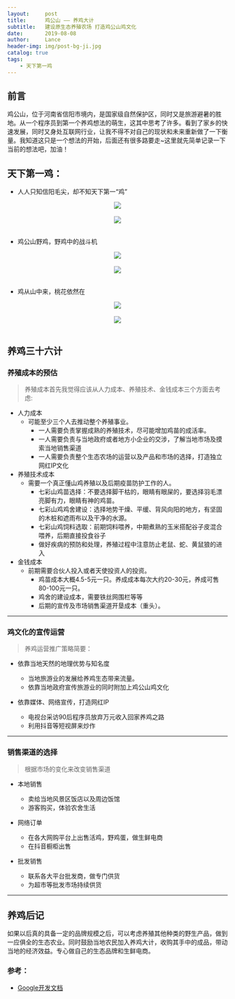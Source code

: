 ```yaml
---
layout:     post
title:      鸡公山 —— 养鸡大计
subtitle:   建设原生态养殖农场 打造鸡公山鸡文化
date:       2019-08-08
author:     Lance
header-img: img/post-bg-ji.jpg
catalog: true
tags:
    - 天下第一鸡
---
```


## 前言

鸡公山，位于河南省信阳市境内，是国家级自然保护区，同时又是旅游避暑的胜地。从一个程序员到第一个养鸡想法的萌生，这其中思考了许多。看到了家乡的快速发展，同时又身处互联网行业，让我不得不对自己的现状和未来重新做了一下衡量。我知道这只是一个想法的开始，后面还有很多路要走~这里就先简单记录一下当前的想法吧，加油！


## 天下第一鸡：

* 人人只知信阳毛尖，却不知天下第一“鸡”

<div align="center"> <img src="http://liuyuabnn.github.io/img/lance_diyiji.jpg"/> </div><br>

<div align="center"> <img src="http://liuyuabnn.github.io/img/lance_jgs.jpg"/> </div><br>

* 鸡公山野鸡，野鸡中的战斗机
<div align="center"> <img src="http://liuyuabnn.github.io/img/lance_jgs_fj.jpg"/> </div><br>
<div align="center"> <img src="http://liuyuabnn.github.io/img/lance_thzsk.jpg"/> </div><br>

* 鸡从山中来，桃花依然在
<div align="center"> <img src="http://liuyuabnn.github.io/img/lance_thz_bl.jpg"/> </div><br>
<div align="center"> <img src="http://liuyuabnn.github.io/img/lance_thz_th.jpg"/> </div><br>

## 养鸡三十六计

### 养殖成本的预估

>养殖成本首先我觉得应该从人力成本、养殖技术、金钱成本三个方面去考虑:

* 人力成本
	* 可能至少三个人去推动整个养殖事业。
        * 一人需要负责掌握成熟的养殖技术，尽可能增加鸡苗的成活率。
        * 一人需要负责与当地政府或者地方小企业的交涉，了解当地市场及摸索当地销售渠道
        * 一人需要负责整个生态农场的运营以及产品和市场的选择，打造独立网红IP文化
* 养殖技术成本
	* 需要一个真正懂山鸡养殖以及后期疫苗防护工作的人。
        * 七彩山鸡苗选择：不要选择脚干枯的，眼睛有眼屎的，要选择羽毛漂亮脚有力，眼睛有神的鸡苗。
        * 七彩山鸡鸡舍建设：选择地势干燥、平缓、背风向阳的地方，有坚固的木桩和遮雨布以及干净的水源。
        * 七彩山鸡饲料选取：前期饲料喂养，中期煮熟的玉米搭配谷子皮混合喂养，后期直接投食谷子
        * 做好疾病的预防和处理，养殖过程中注意防止老鼠、蛇、黄鼠狼的进入
* 金钱成本
	* 前期需要合伙人投入或者天使投资人的投资。
        * 鸡苗成本大概4.5-5元一只。养成成本每次大约20-30元，养成可售80-100元一只。
        * 鸡舍的建设成本，需要铁丝网围栏等等
        * 后期的宣传及市场销售渠道开垦成本（重头）。
***


### 鸡文化的宣传运营

>养鸡运营推广策略简要：

* 依靠当地天然的地理优势与知名度
	* 当地旅游业的发展给养鸡生态带来流量。
	* 依靠当地政府宣传旅游业的同时附加上鸡公山鸡文化
   
* 依靠媒体、网络宣传，打造网红IP
	* 电视台采访90后程序员放弃万元收入回家养鸡之路
	* 利用抖音等短视屏来炒作

---

### 销售渠道的选择

>根据市场的变化来改变销售渠道

* 本地销售
	* 卖给当地风景区饭店以及周边饭馆
	* 游客购买，体验农舍生活
*  网络订单
	* 在各大网购平台上出售活鸡，野鸡蛋，做生鲜电商
	* 在抖音橱柜出售

* 批发销售
	* 联系各大平台批发商，做专门供货
	* 为超市等批发市场持续供货
	
---


## 养鸡后记

如果以后真的具备一定的品牌规模之后，可以考虑养殖其他种类的野生产品，做到一应俱全的生态农业。同时鼓励当地农民加入养鸡大计，收购其手中的成品，带动当地的经济效益。专心做自己的生态品牌和生鲜电商。

### 参考：

- [Google开发文档](https://developer.android.com/topic/performance/vitals/launch-time)


